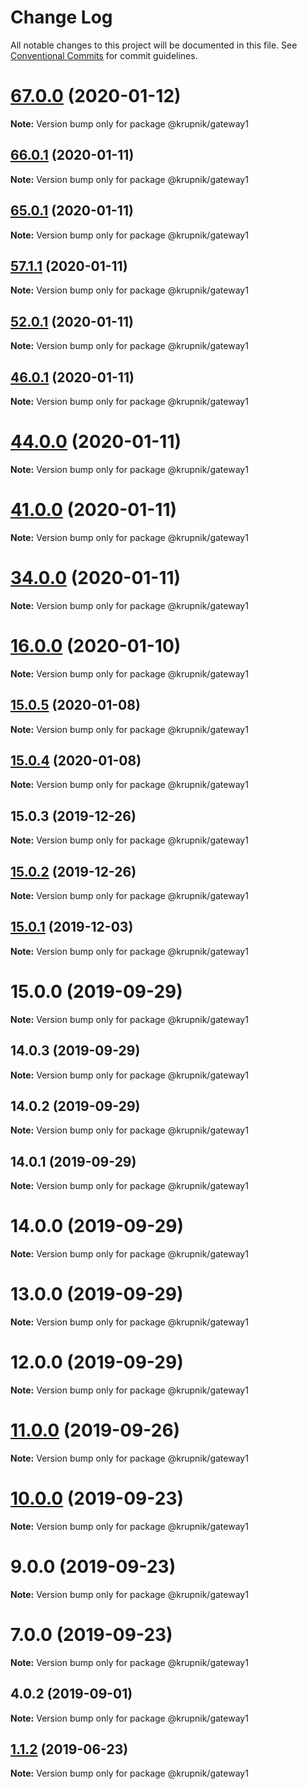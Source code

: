 # Change Log

All notable changes to this project will be documented in this file.
See [Conventional Commits](https://conventionalcommits.org) for commit guidelines.

# [67.0.0](https://github.com/yurikrupniktools/client-apps/compare/@krupnik/gateway1@66.0.1...@krupnik/gateway1@67.0.0) (2020-01-12)

**Note:** Version bump only for package @krupnik/gateway1





## [66.0.1](https://github.com/yurikrupniktools/client-apps/compare/@krupnik/gateway1@65.0.1...@krupnik/gateway1@66.0.1) (2020-01-11)

**Note:** Version bump only for package @krupnik/gateway1





## [65.0.1](https://github.com/yurikrupniktools/client-apps/compare/@krupnik/gateway1@57.1.1...@krupnik/gateway1@65.0.1) (2020-01-11)

**Note:** Version bump only for package @krupnik/gateway1





## [57.1.1](https://github.com/yurikrupniktools/client-apps/compare/@krupnik/gateway1@52.0.1...@krupnik/gateway1@57.1.1) (2020-01-11)

**Note:** Version bump only for package @krupnik/gateway1





## [52.0.1](https://github.com/yurikrupniktools/client-apps/compare/@krupnik/gateway1@46.0.1...@krupnik/gateway1@52.0.1) (2020-01-11)

**Note:** Version bump only for package @krupnik/gateway1





## [46.0.1](https://github.com/yurikrupniktools/client-apps/compare/@krupnik/gateway1@44.0.0...@krupnik/gateway1@46.0.1) (2020-01-11)

**Note:** Version bump only for package @krupnik/gateway1





# [44.0.0](https://github.com/yurikrupniktools/client-apps/compare/@krupnik/gateway1@41.0.0...@krupnik/gateway1@44.0.0) (2020-01-11)

**Note:** Version bump only for package @krupnik/gateway1





# [41.0.0](https://github.com/yurikrupniktools/client-apps/compare/@krupnik/gateway1@34.0.0...@krupnik/gateway1@41.0.0) (2020-01-11)

**Note:** Version bump only for package @krupnik/gateway1





# [34.0.0](https://github.com/yurikrupniktools/client-apps/compare/@krupnik/gateway1@16.0.0...@krupnik/gateway1@34.0.0) (2020-01-11)

**Note:** Version bump only for package @krupnik/gateway1





# [16.0.0](https://github.com/yurikrupniktools/client-apps/compare/@krupnik/gateway1@15.0.5...@krupnik/gateway1@16.0.0) (2020-01-10)

**Note:** Version bump only for package @krupnik/gateway1





## [15.0.5](https://github.com/yurikrupniktools/client-apps/compare/@krupnik/gateway1@15.0.3...@krupnik/gateway1@15.0.5) (2020-01-08)

**Note:** Version bump only for package @krupnik/gateway1





## [15.0.4](https://github.com/yurikrupniktools/client-apps/compare/@krupnik/gateway1@15.0.3...@krupnik/gateway1@15.0.4) (2020-01-08)

**Note:** Version bump only for package @krupnik/gateway1





## 15.0.3 (2019-12-26)

**Note:** Version bump only for package @krupnik/gateway1





## [15.0.2](https://github.com/yurikrupniktools/client-apps/compare/@krupnik/gateway1@15.0.1...@krupnik/gateway1@15.0.2) (2019-12-26)

**Note:** Version bump only for package @krupnik/gateway1





## [15.0.1](https://github.com/yurikrupniktools/client-apps/compare/@krupnik/gateway1@15.0.0...@krupnik/gateway1@15.0.1) (2019-12-03)

**Note:** Version bump only for package @krupnik/gateway1





# 15.0.0 (2019-09-29)

**Note:** Version bump only for package @krupnik/gateway1





## 14.0.3 (2019-09-29)

**Note:** Version bump only for package @krupnik/gateway1





## 14.0.2 (2019-09-29)

**Note:** Version bump only for package @krupnik/gateway1





## 14.0.1 (2019-09-29)

**Note:** Version bump only for package @krupnik/gateway1





# 14.0.0 (2019-09-29)

**Note:** Version bump only for package @krupnik/gateway1





# 13.0.0 (2019-09-29)

**Note:** Version bump only for package @krupnik/gateway1





# 12.0.0 (2019-09-29)

**Note:** Version bump only for package @krupnik/gateway1





# [11.0.0](https://github.com/yurikrupniktools/client-apps/compare/@krupnik/gateway1@10.0.0...@krupnik/gateway1@11.0.0) (2019-09-26)

**Note:** Version bump only for package @krupnik/gateway1





# [10.0.0](https://github.com/yurikrupniktools/client-apps/compare/@krupnik/gateway1@9.0.0...@krupnik/gateway1@10.0.0) (2019-09-23)

**Note:** Version bump only for package @krupnik/gateway1





# 9.0.0 (2019-09-23)

**Note:** Version bump only for package @krupnik/gateway1





# 7.0.0 (2019-09-23)

**Note:** Version bump only for package @krupnik/gateway1





## 4.0.2 (2019-09-01)

**Note:** Version bump only for package @krupnik/gateway1





## [1.1.2](https://github.com/yurikrupniktools/client-apps/compare/@krupnik/gateway1@1.1.1...@krupnik/gateway1@1.1.2) (2019-06-23)

**Note:** Version bump only for package @krupnik/gateway1
